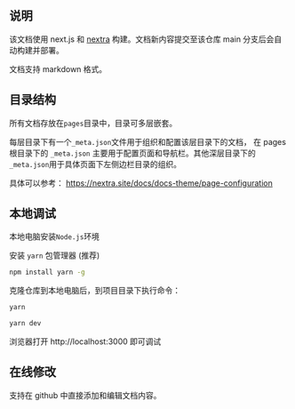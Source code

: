 ## 说明

该文档使用 next.js 和 [nextra](https://nextra.site/docs) 构建。文档新内容提交至该仓库 main 分支后会自动构建并部署。

文档支持 markdown 格式。

## 目录结构

所有文档存放在`pages`目录中，目录可多层嵌套。

每层目录下有一个`_meta.json`文件用于组织和配置该层目录下的文档， 在 pages 根目录下的 `_meta.json` 主要用于配置页面和导航栏。其他深层目录下的`_meta.json`用于具体页面下左侧边栏目录的组织。

具体可以参考： https://nextra.site/docs/docs-theme/page-configuration

## 本地调试

本地电脑安装`Node.js`环境

安装 `yarn` 包管理器 (推荐)

```bash
npm install yarn -g
```

克隆仓库到本地电脑后，到项目目录下执行命令：

```bash
yarn

yarn dev
```

浏览器打开 http://localhost:3000 即可调试

## 在线修改

支持在 github 中直接添加和编辑文档内容。
